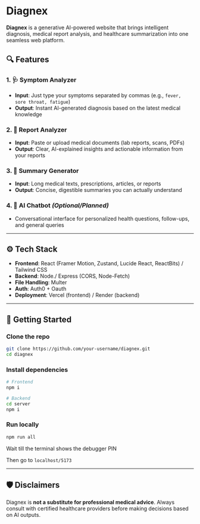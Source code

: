 # Diagnex

**Diagnex** is a generative AI-powered website that brings intelligent diagnosis, medical report analysis, and healthcare summarization into one seamless web platform.

## 🔍 Features

### 1. 🩺 Symptom Analyzer
- **Input**: Just type your symptoms separated by commas (e.g., `fever, sore throat, fatigue`)
- **Output**: Instant AI-generated diagnosis based on the latest medical knowledge

### 2. 📄 Report Analyzer
- **Input**: Paste or upload medical documents (lab reports, scans, PDFs)
- **Output**: Clear, AI-explained insights and actionable information from your reports

### 3. 📝 Summary Generator
- **Input**: Long medical texts, prescriptions, articles, or reports
- **Output**: Concise, digestible summaries you can actually understand

### 4. 🤖 AI Chatbot *(Optional/Planned)*
- Conversational interface for personalized health questions, follow-ups, and general queries

---

## ⚙️ Tech Stack

- **Frontend**: React (Framer Motion, Zustand, Lucide React, ReactBits) / Tailwind CSS
- **Backend**: Node./ Express (CORS, Node-Fetch)
- **File Handling**: Multer
- **Auth**: Auth0 + Oauth
- **Deployment**: Vercel (frontend) / Render (backend) 

---

## 🚀 Getting Started

### Clone the repo
```bash
git clone https://github.com/your-username/diagnex.git
cd diagnex
````

### Install dependencies

```bash
# Frontend
npm i

# Backend
cd server
npm i
```

### Run locally

```bash
npm run all
```
Wait till the terminal shows the debugger PIN

Then go to ```localhost/5173```

---

## 🛡️ Disclaimers

Diagnex is **not a substitute for professional medical advice**. Always consult with certified healthcare providers before making decisions based on AI outputs.
